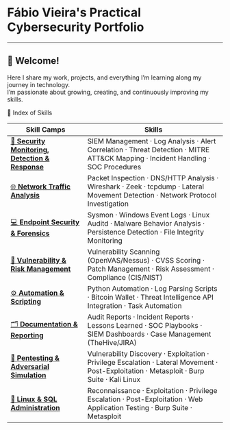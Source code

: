 <h1 > Fábio Vieira's Practical Cybersecurity Portfolio </h1>

---

<h2 >👋 Welcome!</h2>

Here I share my work, projects, and everything I’m learning along my journey in technology.  
I’m passionate about growing, creating, and continuously improving my skills.




 🧩 Index of Skills

| Skill Camps | Skills  |
|-----------|---------------------|
| [🧠 **Security Monitoring, Detection & Response**](detection-response/) | SIEM Management · Log Analysis · Alert Correlation · Threat Detection · MITRE ATT&CK Mapping · Incident Handling · SOC Procedures |
| [🌐 **Network Traffic Analysis**](network-analysis/) | Packet Inspection · DNS/HTTP Analysis · Wireshark · Zeek · tcpdump · Lateral Movement Detection · Network Protocol Investigation |
| [💻 **Endpoint Security & Forensics**](endpoint/) | Sysmon · Windows Event Logs · Linux Auditd · Malware Behavior Analysis · Persistence Detection · File Integrity Monitoring |
| [🧱 **Vulnerability & Risk Management**](vulnerability-management/) |Vulnerability Scanning (OpenVAS/Nessus) · CVSS Scoring · Patch Management · Risk Assessment · Compliance (CIS/NIST)  |
| [⚙️ **Automation & Scripting**](automation/) | Python Automation · Log Parsing Scripts · Bitcoin Wallet · Threat Intelligence API Integration · Task Automation |
| [🗂️ **Documentation & Reporting**](documentation/) | Audit Reports · Incident Reports · Lessons Learned · SOC Playbooks · SIEM Dashboards · Case Management (TheHive/JIRA) |
| [🎯 **Pentesting & Adversarial Simulation**](pentest/) | Vulnerability Discovery · Exploitation · Privilege Escalation · Lateral Movement · Post-Exploitation · Metasploit · Burp Suite · Kali Linux |
| [🐧 **Linux & SQL Administration**](linux-sql/) | Reconnaissance · Exploitation · Privilege Escalation · Post-Exploitation · Web Application Testing · Burp Suite · Metasploit |


